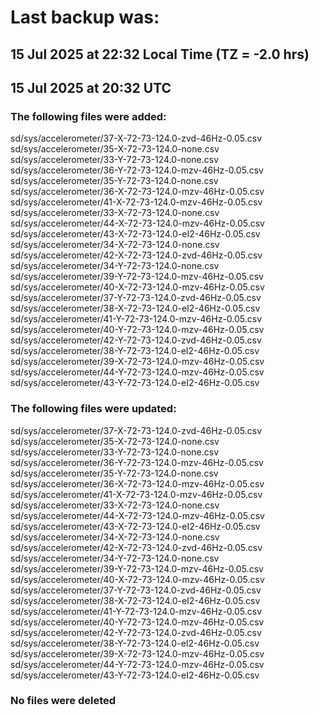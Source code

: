 # Last backup was:
## 15 Jul 2025 at 22:32 Local Time (TZ = -2.0 hrs)  
## 15 Jul 2025 at 20:32 UTC 

### The following files were added:
sd/sys/accelerometer/37-X-72-73-124.0-zvd-46Hz-0.05.csv<br>sd/sys/accelerometer/35-X-72-73-124.0-none.csv<br>sd/sys/accelerometer/33-Y-72-73-124.0-none.csv<br>sd/sys/accelerometer/36-Y-72-73-124.0-mzv-46Hz-0.05.csv<br>sd/sys/accelerometer/35-Y-72-73-124.0-none.csv<br>sd/sys/accelerometer/36-X-72-73-124.0-mzv-46Hz-0.05.csv<br>sd/sys/accelerometer/41-X-72-73-124.0-mzv-46Hz-0.05.csv<br>sd/sys/accelerometer/33-X-72-73-124.0-none.csv<br>sd/sys/accelerometer/44-X-72-73-124.0-mzv-46Hz-0.05.csv<br>sd/sys/accelerometer/43-X-72-73-124.0-eI2-46Hz-0.05.csv<br>sd/sys/accelerometer/34-X-72-73-124.0-none.csv<br>sd/sys/accelerometer/42-X-72-73-124.0-zvd-46Hz-0.05.csv<br>sd/sys/accelerometer/34-Y-72-73-124.0-none.csv<br>sd/sys/accelerometer/39-Y-72-73-124.0-mzv-46Hz-0.05.csv<br>sd/sys/accelerometer/40-X-72-73-124.0-mzv-46Hz-0.05.csv<br>sd/sys/accelerometer/37-Y-72-73-124.0-zvd-46Hz-0.05.csv<br>sd/sys/accelerometer/38-X-72-73-124.0-eI2-46Hz-0.05.csv<br>sd/sys/accelerometer/41-Y-72-73-124.0-mzv-46Hz-0.05.csv<br>sd/sys/accelerometer/40-Y-72-73-124.0-mzv-46Hz-0.05.csv<br>sd/sys/accelerometer/42-Y-72-73-124.0-zvd-46Hz-0.05.csv<br>sd/sys/accelerometer/38-Y-72-73-124.0-eI2-46Hz-0.05.csv<br>sd/sys/accelerometer/39-X-72-73-124.0-mzv-46Hz-0.05.csv<br>sd/sys/accelerometer/44-Y-72-73-124.0-mzv-46Hz-0.05.csv<br>sd/sys/accelerometer/43-Y-72-73-124.0-eI2-46Hz-0.05.csv<br>
### The following files were updated:
sd/sys/accelerometer/37-X-72-73-124.0-zvd-46Hz-0.05.csv<br>sd/sys/accelerometer/35-X-72-73-124.0-none.csv<br>sd/sys/accelerometer/33-Y-72-73-124.0-none.csv<br>sd/sys/accelerometer/36-Y-72-73-124.0-mzv-46Hz-0.05.csv<br>sd/sys/accelerometer/35-Y-72-73-124.0-none.csv<br>sd/sys/accelerometer/36-X-72-73-124.0-mzv-46Hz-0.05.csv<br>sd/sys/accelerometer/41-X-72-73-124.0-mzv-46Hz-0.05.csv<br>sd/sys/accelerometer/33-X-72-73-124.0-none.csv<br>sd/sys/accelerometer/44-X-72-73-124.0-mzv-46Hz-0.05.csv<br>sd/sys/accelerometer/43-X-72-73-124.0-eI2-46Hz-0.05.csv<br>sd/sys/accelerometer/34-X-72-73-124.0-none.csv<br>sd/sys/accelerometer/42-X-72-73-124.0-zvd-46Hz-0.05.csv<br>sd/sys/accelerometer/34-Y-72-73-124.0-none.csv<br>sd/sys/accelerometer/39-Y-72-73-124.0-mzv-46Hz-0.05.csv<br>sd/sys/accelerometer/40-X-72-73-124.0-mzv-46Hz-0.05.csv<br>sd/sys/accelerometer/37-Y-72-73-124.0-zvd-46Hz-0.05.csv<br>sd/sys/accelerometer/38-X-72-73-124.0-eI2-46Hz-0.05.csv<br>sd/sys/accelerometer/41-Y-72-73-124.0-mzv-46Hz-0.05.csv<br>sd/sys/accelerometer/40-Y-72-73-124.0-mzv-46Hz-0.05.csv<br>sd/sys/accelerometer/42-Y-72-73-124.0-zvd-46Hz-0.05.csv<br>sd/sys/accelerometer/38-Y-72-73-124.0-eI2-46Hz-0.05.csv<br>sd/sys/accelerometer/39-X-72-73-124.0-mzv-46Hz-0.05.csv<br>sd/sys/accelerometer/44-Y-72-73-124.0-mzv-46Hz-0.05.csv<br>sd/sys/accelerometer/43-Y-72-73-124.0-eI2-46Hz-0.05.csv<br>
### No files were deleted 
